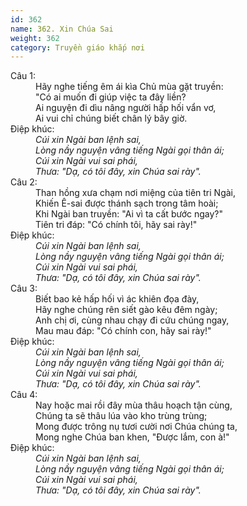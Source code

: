 ```yaml
---
id: 362
name: 362. Xin Chúa Sai
weight: 362
category: Truyền giáo khắp nơi
---
```

<dl><dt>Câu 1:</dt><dd data-verse="1">Hãy nghe tiếng êm ái kìa Chủ mùa gặt truyền: <br/>"Có ai muốn đi giúp việc ta đây liền? <br/>Ai nguyện đi dìu nâng người hấp hối vẩn vơ, <br/>Ai vui chỉ chúng biết chân lý bây giờ. </dd><dt>Điệp khúc:</dt><dd data-chorus="1"><em>Cúi xin Ngài ban lệnh sai, <br/>Lòng nầy nguyện vâng tiếng Ngài gọi thân ái; <br/>Cúi xin Ngài vui sai phái, <br/>Thưa: "Dạ, có tôi đây, xin Chúa sai rày". </em></dd><dt>Câu 2:</dt><dd data-verse="2">Than hồng xưa chạm nơi miệng của tiên tri Ngài, <br/>Khiến Ê-sai được thánh sạch trong tâm hoài; <br/>Khi Ngài ban truyền: "Ai vì ta cất bước ngay?" <br/>Tiên tri đáp: "Có chính tôi, hãy sai rày!" </dd><dt>Điệp khúc:</dt><dd data-chorus="1"><em>Cúi xin Ngài ban lệnh sai, <br/>Lòng nầy nguyện vâng tiếng Ngài gọi thân ái; <br/>Cúi xin Ngài vui sai phái, <br/>Thưa: "Dạ, có tôi đây, xin Chúa sai rày". </em></dd><dt>Câu 3:</dt><dd data-verse="3">Biết bao kẻ hấp hối vì ác khiên đọa đày, <br/>Hãy nghe chúng rên siết gào kêu đêm ngày; <br/>Anh chị ơi, cùng nhau chạy đi cứu chúng ngay, <br/>Mau mau đáp: "Có chính con, hãy sai rày!" </dd><dt>Điệp khúc:</dt><dd data-chorus="1"><em>Cúi xin Ngài ban lệnh sai, <br/>Lòng nầy nguyện vâng tiếng Ngài gọi thân ái; <br/>Cúi xin Ngài vui sai phái, <br/>Thưa: "Dạ, có tôi đây, xin Chúa sai rày". </em></dd><dt>Câu 4:</dt><dd data-verse="4">Nay hoặc mai rồi đây mùa thâu hoạch tận cùng, <br/>Chúng ta sẽ thâu lúa vào kho trùng trùng; <br/>Mong được trông nụ tươi cười nơi Chúa chúng ta, <br/>Mong nghe Chúa ban khen, "Được lắm, con à!" </dd><dt>Điệp khúc:</dt><dd data-chorus="1"><em>Cúi xin Ngài ban lệnh sai, <br/>Lòng nầy nguyện vâng tiếng Ngài gọi thân ái; <br/>Cúi xin Ngài vui sai phái, <br/>Thưa: "Dạ, có tôi đây, xin Chúa sai rày". </em></dd></dl>

